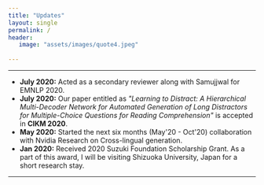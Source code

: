 ```yaml
---
title: "Updates"
layout: single
permalink: /
header:
   image: "assets/images/quote4.jpeg"
   
---
```


---
- **July 2020:** Acted as a secondary reviewer along with Samujjwal for EMNLP 2020.
- **July 2020:** Our paper entitled as _"Learning to Distract: A Hierarchical Multi-Decoder Network for Automated Generation of Long Distractors for Multiple-Choice Questions for Reading Comprehension"_ is accepted in **CIKM 2020**.
- **May 2020:** Started the next six months (May'20 - Oct'20) collaboration with Nvidia Research on Cross-lingual generation.
- **Jan 2020:** Received 2020 Suzuki Foundation Scholarship Grant. As a part of this award, I will be visiting Shizuoka University, Japan for a short research stay.

---


